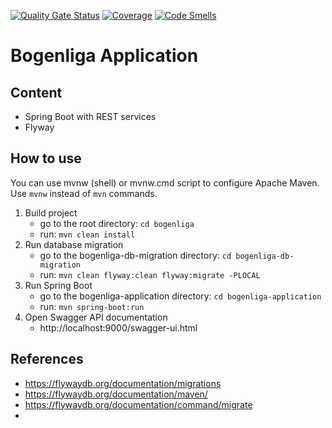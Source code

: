 [![Quality Gate Status](https://sonarcloud.io/api/project_badges/measure?project=exxcellent_swt2-bsa-backend&metric=alert_status)](https://sonarcloud.io/dashboard?id=exxcellent_swt2-bsa-backend)
[![Coverage](https://sonarcloud.io/api/project_badges/measure?project=exxcellent_swt2-bsa-backend&metric=coverage)](https://sonarcloud.io/dashboard?id=exxcellent_swt2-bsa-backend)
[![Code Smells](https://sonarcloud.io/api/project_badges/measure?project=exxcellent_swt2-bsa-backend&metric=code_smells)](https://sonarcloud.io/dashboard?id=exxcellent_swt2-bsa-backend)


# Bogenliga Application


## Content

- Spring Boot with REST services
- Flyway


## How to use

You can use mvnw (shell) or mvnw.cmd script to configure Apache Maven.
Use ```mvnw``` instead of ```mvn``` commands.

1. Build project
   - go to the root directory: ```cd bogenliga```
   - run: ```mvn clean install```
2. Run database migration
    - go to the bogenliga-db-migration directory: ```cd bogenliga-db-migration```
    - run: ```mvn clean flyway:clean flyway:migrate -PLOCAL``` 
3. Run Spring Boot
    - go to the bogenliga-application directory: ```cd bogenliga-application```
    - run: ```mvn spring-boot:run```
4. Open Swagger API documentation
    - http://localhost:9000/swagger-ui.html
   
## References

- https://flywaydb.org/documentation/migrations
- https://flywaydb.org/documentation/maven/
- https://flywaydb.org/documentation/command/migrate
-
